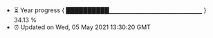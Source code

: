 - ⏳ Year progress { ██████████▁▁▁▁▁▁▁▁▁▁▁▁▁▁▁▁▁▁▁▁ } 34.13 %
- ⏰ Updated on Wed, 05 May 2021 13:30:20 GMT

